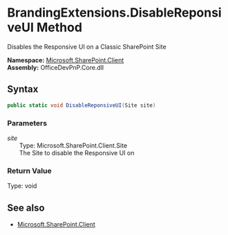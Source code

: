# BrandingExtensions.DisableReponsiveUI Method  
Disables the Responsive UI on a Classic SharePoint Site  

**Namespace:** [Microsoft.SharePoint.Client](Microsoft.SharePoint.Client.md)  
**Assembly:** OfficeDevPnP.Core.dll  
## Syntax
```C#
public static void DisableReponsiveUI(Site site)
```
### Parameters
*site*  
&emsp;&emsp;Type: Microsoft.SharePoint.Client.Site  
&emsp;&emsp;The Site to disable the Responsive UI on  

### Return Value
Type: void  

## See also
- [Microsoft.SharePoint.Client](Microsoft.SharePoint.Client.md)
